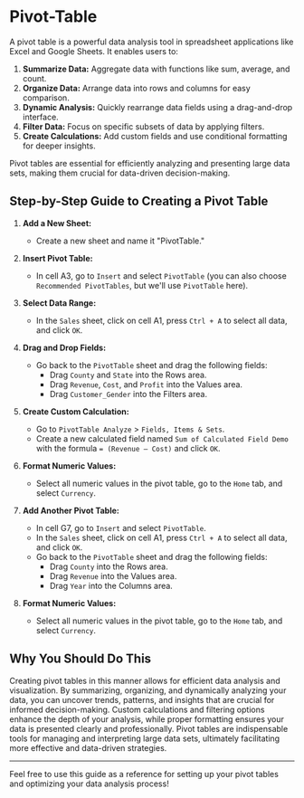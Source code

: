 # Pivot-Table

A pivot table is a powerful data analysis tool in spreadsheet applications like Excel and Google Sheets. It enables users to:

1. **Summarize Data:** Aggregate data with functions like sum, average, and count.
2. **Organize Data:** Arrange data into rows and columns for easy comparison.
3. **Dynamic Analysis:** Quickly rearrange data fields using a drag-and-drop interface.
4. **Filter Data:** Focus on specific subsets of data by applying filters.
5. **Create Calculations:** Add custom fields and use conditional formatting for deeper insights.

Pivot tables are essential for efficiently analyzing and presenting large data sets, making them crucial for data-driven decision-making.

## Step-by-Step Guide to Creating a Pivot Table

1. **Add a New Sheet:** 
   - Create a new sheet and name it "PivotTable."

2. **Insert Pivot Table:**
   - In cell A3, go to `Insert` and select `PivotTable` (you can also choose `Recommended PivotTables`, but we'll use `PivotTable` here).

3. **Select Data Range:**
   - In the `Sales` sheet, click on cell A1, press `Ctrl + A` to select all data, and click `OK`.

4. **Drag and Drop Fields:**
   - Go back to the `PivotTable` sheet and drag the following fields:
     - Drag `County` and `State` into the Rows area.
     - Drag `Revenue`, `Cost`, and `Profit` into the Values area.
     - Drag `Customer_Gender` into the Filters area.

5. **Create Custom Calculation:**
   - Go to `PivotTable Analyze` > `Fields, Items & Sets`.
   - Create a new calculated field named `Sum of Calculated Field Demo` with the formula `= (Revenue – Cost)` and click `OK`.

6. **Format Numeric Values:**
   - Select all numeric values in the pivot table, go to the `Home` tab, and select `Currency`.

7. **Add Another Pivot Table:**
   - In cell G7, go to `Insert` and select `PivotTable`.
   - In the `Sales` sheet, click on cell A1, press `Ctrl + A` to select all data, and click `OK`.
   - Go back to the `PivotTable` sheet and drag the following fields:
     - Drag `County` into the Rows area.
     - Drag `Revenue` into the Values area.
     - Drag `Year` into the Columns area.

8. **Format Numeric Values:**
   - Select all numeric values in the pivot table, go to the `Home` tab, and select `Currency`.

## Why You Should Do This

Creating pivot tables in this manner allows for efficient data analysis and visualization. By summarizing, organizing, and dynamically analyzing your data, you can uncover trends, patterns, and insights that are crucial for informed decision-making. Custom calculations and filtering options enhance the depth of your analysis, while proper formatting ensures your data is presented clearly and professionally. Pivot tables are indispensable tools for managing and interpreting large data sets, ultimately facilitating more effective and data-driven strategies.

---

Feel free to use this guide as a reference for setting up your pivot tables and optimizing your data analysis process!
